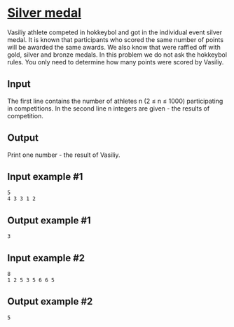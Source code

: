 # [Silver medal](https://www.e-olymp.com/en/problems/1957)
Vasiliy athlete competed in hokkeybol and got in the individual event silver medal. It is known that participants who scored the same number of points will be awarded the same awards. We also know that were raffled off with gold, silver and bronze medals. In this problem we do not ask the hokkeybol rules. You only need to determine how many points were scored by Vasiliy.

## Input
The first line contains the number of athletes n (2 ≤ n ≤ 1000) participating in competitions. In the second line n integers are given - the results of competition.

## Output
Print one number - the result of Vasiliy.

## Input example #1
```
5
4 3 3 1 2 
```

## Output example #1
```
3
```

## Input example #2
```
8
1 2 5 3 5 6 6 5 
```

## Output example #2
```
5
```
